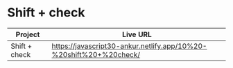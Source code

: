 # Shift + check

| Project       | Live URL                                                           |
| ------------- | ------------------------------------------------------------------ |
| Shift + check | https://javascript30-ankur.netlify.app/10%20-%20shift%20+%20check/ |
